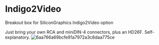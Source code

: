 # Indigo2Video
Breakout box for SiliconGraphics Indigo2Video option

Just bring your own RCA and miniDIN-4 connectors, plus an HD26F. Self-explanatory.
![6aa766a69bcfe91a7972a3c8daa775ce](https://user-images.githubusercontent.com/24400566/128127283-78a18f4e-1bb8-4226-85be-26cb73143171.png)
